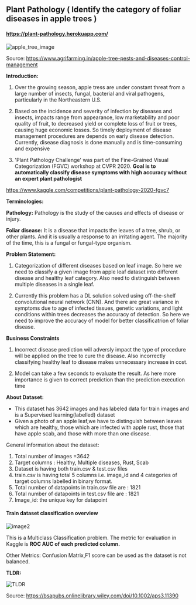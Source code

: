 ## **Plant Pathology (** Identify the category of foliar diseases in apple trees **)** 
#### https://plant-pathology.herokuapp.com/                    

![apple_tree_image](https://user-images.githubusercontent.com/107593984/189394666-6402deb5-4ce1-4a61-be0f-793a617eb422.jpg)

Source:
<https://www.agrifarming.in/apple-tree-pests-and-diseases-control-management>

**Introduction:**

1.  Over the growing season, apple tress are under constant threat from
    a large number of insects, fungal, bacterial and viral pathogens,
    particularly in the Northeastern U.S.

2.  Based on the incidence and severity of infection by diseases and
    insects, impacts range from appearance, low marketability and poor
    quality of fruit, to decreased yield or complete loss of fruit or
    trees, causing huge economic losses. So timely deployment of disease
    management procedures are depends on early disease detection.
    Currently, disease diagnosis is done manually and is time-consuming
    and expensive

3.  'Plant Pathology Challenge' was part of the Fine-Grained Visual
    Categorization (FGVC) workshop at CVPR 2020. **Goal is to
    automatically classify disease symptoms with high accuracy without
    an expert plant pathologist**

<https://www.kaggle.com/competitions/plant-pathology-2020-fgvc7>

**Terminologies:**

**Pathology:** Pathology is the study of the causes and effects of
disease or injury.

**Foliar disease:** It is a disease that impacts the leaves of a tree,
shrub, or other plants. And it is usually a response to an irritating
agent. The majority of the time, this is a fungal or fungal-type
organism.

**Problem Statement:**

1.  Categorization of different diseases based on leaf image.
    So here we need to classify a given image from apple leaf dataset into
    different disease and healthy leaf category. Also need to distinguish
    between multiple diseases in a single leaf.

2.  Currently this problem has a DL solution solved using off-the-shelf
    convolutional neural network (CNN). And there are great variance in
    symptoms due to age of infected tissues, genetic variations, and
    light conditions within trees decreases the accuracy of detection.
    So here we need to improve the accuracy of model for better classificatrion of foliar disease.

**Business Constraints**

1.  Incorrect disease prediction will adversly impact the type of
    procedure will be applied on the tree to cure the disease. Also
    incorrectly classifying healthy leaf to disease makes unnecessary
    increase in cost.

2.  Model can take a few seconds to evaluate the result. As here more
    importance is given to correct prediction than the prediction
    execution time

**About Dataset:**

-   This dataset has 3642 images and has labeled data for train images
    and is a Supervised learning(labelled) dataset
-   Given a photo of an apple leaf,we have to distinguish between leaves
    which are healthy, those which are infected with apple rust, those
    that have apple scab, and those with more than one disease.

General information about the dataset:

  1.  Total number of images =3642
  2.  Target columns : Healthy, Multiple diseases, Rust, Scab
  3.  Dataset is having both train.csv & test.csv files
  4.  train.csv is having total 5 columns i.e. image_id and 4 categories of target columns labelled in binary format.
  5.  Total number of datapoints in train.csv file are : 1821
  6.  Total number of datapoints in test.csv file are : 1821
  7.  Image_id: the unique key for datapoint
  
#### Train dataset classification overview 

![image2](https://user-images.githubusercontent.com/107593984/189395205-a76f587e-2580-4081-8bb2-cbadbb4f9410.png)


 This is a Multiclass Classification problem. The metric for evaluation in Kaggle is **ROC AUC of each predicted column.**
 
 Other Metrics: Confusion Matrix,F1 score can be used as the dataset is
 not balanced.


**TLDR:**

![TLDR](https://user-images.githubusercontent.com/107593984/189395043-5d96b04c-9bf1-4028-bb60-4179c04ae7f5.jpg)

Source: <https://bsapubs.onlinelibrary.wiley.com/doi/10.1002/aps3.11390>



